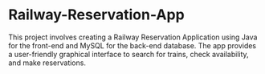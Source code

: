 # Railway-Reservation-App
This project involves creating a Railway Reservation Application using Java for the front-end and MySQL for the back-end database. The app provides a user-friendly graphical interface to search for trains, check availability, and make reservations.
